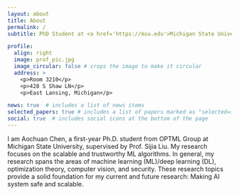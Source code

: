 ```yaml
---
layout: about
title: About
permalink: /
subtitle: PhD Student at <a href='https://msu.edu'>Michigan State University</a>

profile:
  align: right
  image: prof_pic.jpg
  image_circular: false # crops the image to make it circular
  address: >
    <p>Room 3210</p>
    <p>428 S Shaw LN</p>
    <p>East Lansing, Michigan</p>

news: true  # includes a list of news items
selected_papers: true # includes a list of papers marked as "selected={true}"
social: true  # includes social icons at the bottom of the page
---
```


I am Aochuan Chen, a first-year Ph.D. student from OPTML Group at Michigan State University, supervised by Prof. Sijia Liu. My research focuses on the scalable and trustworthy ML algorithms. In general, my research spans the areas of machine learning (ML)/deep learning (DL), optimization theory, computer vision, and security. These research topics provide a solid foundation for my current and future research: Making AI system safe and scalable.